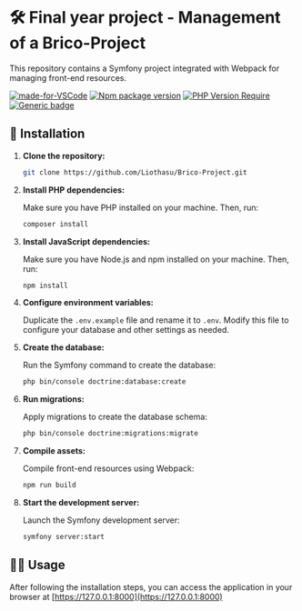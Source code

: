 # :hammer_and_wrench: Final year project - Management of a Brico-Project

 This repository contains a Symfony project integrated with Webpack for managing front-end resources.

[![made-for-VSCode](https://img.shields.io/badge/Made%20for-VSCode-1f425f.svg)](https://code.visualstudio.com/) [![Npm package version](https://badgen.net/npm/v/express)](https://npmjs.com/package/express) [![PHP Version Require](http://poser.pugx.org/phpunit/phpunit/require/php)](https://packagist.org/packages/phpunit/phpunit)
[![Generic badge](https://img.shields.io/badge/Finish-no-red.svg)](https://shields.io/)



## :wrench: Installation

1. **Clone the repository:**

    ```bash
    git clone https://github.com/Liothasu/Brico-Project.git
    ```

2. **Install PHP dependencies:**

    Make sure you have PHP installed on your machine. Then, run:

    ```bash
    composer install
    ```

3. **Install JavaScript dependencies:**

    Make sure you have Node.js and npm installed on your machine. Then, run:

    ```bash
    npm install
    ```

4. **Configure environment variables:**

    Duplicate the `.env.example` file and rename it to `.env`. Modify this file to configure your database and other settings as needed.

5. **Create the database:**

    Run the Symfony command to create the database:

    ```bash
    php bin/console doctrine:database:create
    ```

6. **Run migrations:**

    Apply migrations to create the database schema:

    ```bash
    php bin/console doctrine:migrations:migrate
    ```

7. **Compile assets:**

    Compile front-end resources using Webpack:

    ```bash
    npm run build
    ```

8. **Start the development server:**

    Launch the Symfony development server:

    ```bash
    symfony server:start
    ```

## :woman_technologist: Usage

After following the installation steps, you can access the application in your browser at [https://127.0.0.1:8000](https://127.0.0.1:8000)
